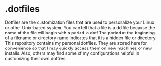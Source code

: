 # .dotfiles

Dotfiles are the customization files that are used to personalize your Linux or other Unix-based system. You can tell that a file is a dotfile because the name of the file will begin with a period–a dot! The period at the beginning of a filename or directory name indicates that it is a hidden file or directory. This repository contains my personal dotfiles. They are stored here for convenience so that I may quickly access them on new machines or new installs. Also, others may find some of my configurations helpful in customizing their own dotfiles.
